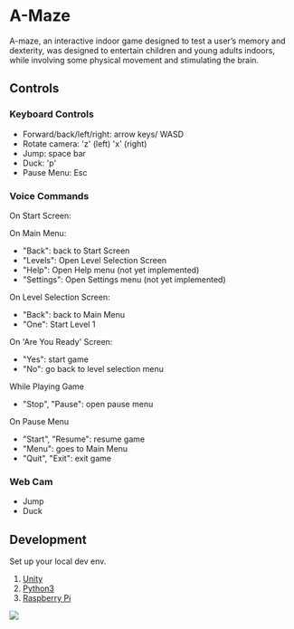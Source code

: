 # A-Maze

A-maze, an interactive indoor game designed to test a user’s memory and dexterity, was designed to entertain children and young adults indoors, while involving some physical movement and stimulating the brain.

## Controls

### Keyboard Controls

- Forward/back/left/right: arrow keys/ WASD
- Rotate camera: 'z' (left) 'x' (right)
- Jump: space bar
- Duck: 'p'
- Pause Menu: Esc

### Voice Commands


On Start Screen:


On Main Menu:
- "Back": back to Start Screen
- "Levels": Open Level Selection Screen
- "Help": Open Help menu (not yet implemented)
- "Settings": Open Settings menu (not yet implemented)

On Level Selection Screen:
- "Back": back to Main Menu
- "One": Start Level 1

On 'Are You Ready' Screen:
- "Yes": start game
- "No": go back to level selection menu

While Playing Game
- "Stop", "Pause": open pause menu

On Pause Menu
- "Start", "Resume": resume game
- "Menu": goes to Main Menu
- "Quit", "Exit": exit game

### Web Cam

- Jump
- Duck

## Development

Set up your local dev env.

1. [Unity](https://unity3d.com/get-unity/download)
2. [Python3](https://www.python.org/downloads/)
3. [Raspberry Pi](https://www.raspberrypi.com/products/)

<img src="..\1.jpg" />
